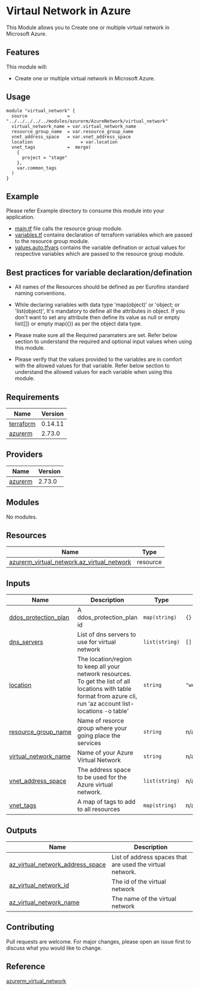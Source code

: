 # Virtaul Network in Azure
This Module allows you to Create one or multiple virtual network in Microsoft Azure.

## Features
This module will:

- Create one or multiple virtual network in Microsoft Azure.

## Usage
```hcl
module "virtual_network" {
  source               = "../../../../../modules/azurerm/AzureNetwork/virtual_network"
  virtual_network_name = var.virtual_network_name
  resource_group_name  = var.resource_group_name
  vnet_address_space   = var.vnet_address_space
  location                  = var.location
  vnet_tags            =  merge(
    {
      project = "stage"
    },
    var.common_tags
  )
}
```

## Example 
Please refer Example directory to consume this module into your application.

- [main.tf](./main.tf) file calls the resource group module.
- [variables.tf](./variables.tf) contains declaration of terraform variables which are passed to the resource group module.
- [values.auto.tfvars](./values.auto.tfvars) contains the variable defination or actual values for respective variables which are passed to the resource group module.

## Best practices for variable declaration/defination
- All names of the Resources should be defined as per Eurofins standard naming conventions.

- While declaring variables with data type 'map(object)' or 'object; or 'list(object)', It's mandatory to define all the attributes in object. If you don't want to set any attribute then define its value as null or empty list([]) or empty map({}) as per the object data type.

- Please make sure all the Required paramaters are set. Refer below section to understand the required and optional input values when using this module.

- Please verify that the values provided to the variables are in comfort with the allowed values for that variable. Refer below section to understand the allowed values for each variable when using this module.

## Requirements

| Name | Version |
|------|---------|
| <a name="requirement_terraform"></a> [terraform](#requirement\_terraform) | 0.14.11 |
| <a name="requirement_azurerm"></a> [azurerm](#requirement\_azurerm) | 2.73.0 |

## Providers

| Name | Version |
|------|---------|
| <a name="provider_azurerm"></a> [azurerm](#provider\_azurerm) | 2.73.0 |

## Modules

No modules.

## Resources

| Name | Type |
|------|------|
| [azurerm_virtual_network.az_virtual_network](https://registry.terraform.io/providers/hashicorp/azurerm/2.73.0/docs/resources/virtual_network) | resource |

## Inputs

| Name | Description | Type | Default | Required |
|------|-------------|------|---------|:--------:|
| <a name="input_ddos_protection_plan"></a> [ddos\_protection\_plan](#input\_ddos\_protection\_plan) | A ddos\_protection\_plan id | `map(string)` | `{}` | no |
| <a name="input_dns_servers"></a> [dns\_servers](#input\_dns\_servers) | List of dns servers to use for virtual network | `list(string)` | `[]` | no |
| <a name="input_location"></a> [location](#input\_location) | The location/region to keep all your network resources. To get the list of all locations with table format from azure cli, run 'az account list-locations -o table' | `string` | `"westeurope"` | no |
| <a name="input_resource_group_name"></a> [resource\_group\_name](#input\_resource\_group\_name) | Name of resorce group where your going place the services | `string` | n/a | yes |
| <a name="input_virtual_network_name"></a> [virtual\_network\_name](#input\_virtual\_network\_name) | Name of your Azure Virtual Network | `string` | n/a | yes |
| <a name="input_vnet_address_space"></a> [vnet\_address\_space](#input\_vnet\_address\_space) | The address space to be used for the Azure virtual network. | `list(string)` | n/a | yes |
| <a name="input_vnet_tags"></a> [vnet\_tags](#input\_vnet\_tags) | A map of tags to add to all resources | `map(string)` | n/a | yes |

## Outputs

| Name | Description |
|------|-------------|
| <a name="output_az_virtual_network_address_space"></a> [az\_virtual\_network\_address\_space](#output\_az\_virtual\_network\_address\_space) | List of address spaces that are used the virtual network. |
| <a name="output_az_virtual_network_id"></a> [az\_virtual\_network\_id](#output\_az\_virtual\_network\_id) | The id of the virtual network |
| <a name="output_az_virtual_network_name"></a> [az\_virtual\_network\_name](#output\_az\_virtual\_network\_name) | The name of the virtual network |

## Contributing

Pull requests are welcome. For major changes, please open an issue first to discuss what you would like to change.

## Reference

[azurerm_virtual_network](https://registry.terraform.io/providers/hashicorp/azurerm/latest/docs/resources/virtual_network)